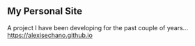 ## My Personal Site
A project I have been developing for the past couple of years...
https://alexisechano.github.io
